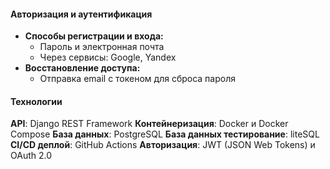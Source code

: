 #### Авторизация и аутентификация
- **Способы регистрации и входа:**
    - Пароль и электронная почта
    - Через сервисы: Google, Yandex
- **Восстановление доступа:**
	- Отправка email с токеном для сброса пароля

#### Технологии
**API**: Django REST Framework
**Контейнеризация**: Docker и Docker Compose
**База данных**: PostgreSQL
**База данных тестирование**: liteSQL 
**CI/CD деплой**: GitHub Actions
**Авторизация**: JWT (JSON Web Tokens) и OAuth 2.0
